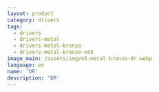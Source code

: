 ```yaml
---
layout: product
category: drivers
tags:
  - drivers
  - drivers-metal
  - drivers-metal-bronze
  - drivers-metal-bronze-no5
image_main: /assets/img/n5-metal-bronze-dr.webp
language: en
name: 'DR'
description: 'DR'
---
```

